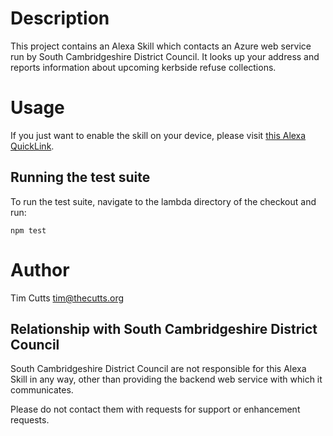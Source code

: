 # Description

This project contains an Alexa Skill which contacts an Azure web service run by
South Cambridgeshire District Council.  It looks up your address and reports
information about upcoming kerbside refuse collections.

# Usage

If you just want to enable the skill on your device, please visit [this Alexa QuickLink](https://alexa-skills.amazon.co.uk/apis/custom/skills/amzn1.ask.skill.a9f3e5f3-5a08-4a7a-a0fc-bc828e9787b0/launch).

## Running the test suite

To run the test suite, navigate to the lambda directory of the checkout and run:

`npm test`

# Author

Tim Cutts <tim@thecutts.org>

## Relationship with South Cambridgeshire District Council

South Cambridgeshire District Council are not responsible for this Alexa Skill
in any way, other than providing the backend web service with which it
communicates.

Please do not contact them with requests for support or enhancement requests.
